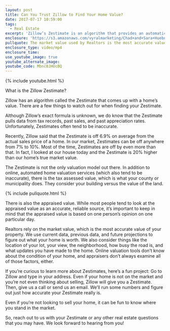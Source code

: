 ```yaml
---
layout: post
title: Can You Trust Zillow to Find Your Home Value?
date: 2017-07-17 10:59:00
tags:
  - Real Estate
excerpt: 'Zillow’s Zestimate is an algorithm that provides an automatic value of your home. However, Zestimates are often wrong. I just checked the Zestimate for our own home, and it was 20% over the actual market value of our property! So, if you can’t trust Zillow, how can you find out what your home is worth? Even if you’re not going to sell, it can be fun to know where you stand in the market. To learn more, watch this short video.'
enclosure: 'https://s3.amazonaws.com/vyralmarketing/Chad+and+Sara+Huebner/Videos/2017/July/Chad+%2526+Sara+Huebener+With+Edina+Realty-+Zillow+Zestimates.mp4'
pullquote: The market value used by Realtors is the most accurate value of your home.
enclosure_type: video/mp4
enclosure_time:
use_youtube_image: true
youtube_alternate_image:
youtube_code: Mbnc0JHUcBQ
---
```



{% include youtube.html %}

What is the Zillow Zestimate?

Zillow has an algorithm called the Zestimate that comes up with a home’s value. There are a few things to watch out for when finding your Zestimate.

Although Zillow’s exact formula is unknown, we do know that the Zestimate pulls data from tax records, past sales, and past appreciation rates. Unfortunately, Zestimates often tend to be inaccurate.

Recently, Zillow said that the Zestimate is off 6.9% on average from the actual sales price of a home. In our market, Zestimates can be off anywhere from 7% to 10%. Most of the time, Zestimates are off by even more than that. In fact, I looked at our house today and the Zestimate is 20% higher than our home’s true market value.

The Zestimate is not the only valuation model out there. In addition to online, automated home valuation services (which also tend to be inaccurate), there is the tax assessed value, which is what your county or municipality does. They consider your building versus the value of the land.

{% include pullquote.html %}

There is also the appraised value. While most people tend to look at the appraised value as an accurate, reliable source, it’s important to keep in mind that the appraised value is based on one person’s opinion on one particular day.

Realtors rely on the market value, which is the most accurate value of your property. We use current data, previous data, and future projections to figure out what your home is worth. We also consider things like the location of your lot, your view, the neighborhood, how busy the road is, and what updates you have made to the home. Online valuation tools don’t know about the condition of your home, and appraisers don’t always examine all of those factors, either.

If you’re curious to learn more about Zestimates, here’s a fun project: Go to Zillow and type in your address. Even if your home is not on the market and you’re not even thinking about selling, Zillow will give you a Zestimate. Then, give us a call or send us an email. We’ll run some numbers and figure out just how accurate your Zestimate really is.

Even if you’re not looking to sell your home, it can be fun to know where you stand in the market.

So, reach out to us with your Zestimate or any other real estate questions that you may have. We look forward to hearing from you!